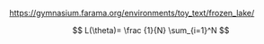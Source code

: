 https://gymnasium.farama.org/environments/toy_text/frozen_lake/  

$$ L(\theta)= \frac {1}{N} \sum_{i=1}^N $$
